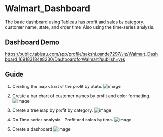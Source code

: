 # Walmart_Dashboard
The basic dashboard using Tableau has profit and sales by category, customer name, state, and order time. Also using the time-series analysis.

## Dashboard Demo
https://public.tableau.com/app/profile/sakshi.pande7297/viz/Walmart_Dashboard_16918318408230/DashboardforWalmart?publish=yes

## Guide
1.	Creating the map chart of the profit by state.
   ![image](https://github.com/sakshipande23/Walmart_Dashboard/assets/89894414/59e5d20c-3b29-40d3-b977-333445cdfbcf)

2.	Create a bar chart of customer names by profit and color formatting.
   ![image](https://github.com/sakshipande23/Walmart_Dashboard/assets/89894414/8f89a8cf-7689-48a2-889b-bc000e1d40a0)

3.	Create a tree map by profit by category.
   ![image](https://github.com/sakshipande23/Walmart_Dashboard/assets/89894414/780c8450-1d63-4141-9360-d62870b4ac13)

4.	Do Time series analysis – Profit and sales by time.
   ![image](https://github.com/sakshipande23/Walmart_Dashboard/assets/89894414/f5c03b45-1598-4d09-a72f-e3078aaa9aea)

5.	Create a dashboard
   ![image](https://github.com/sakshipande23/Walmart_Dashboard/assets/89894414/824ee9c6-7ee0-45e7-81f8-58570ceafdfd)

